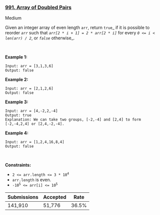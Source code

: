 ### [991. Array of Doubled Pairs](https://leetcode.com/problems/array-of-doubled-pairs/)

Medium

Given an integer array of even length `` arr ``, return `` true ``_ if it is possible to reorder _`` arr ``_ such that _`` arr[2 * i + 1] = 2 * arr[2 * i] ``_ for every _`` 0 <= i < len(arr) / 2 ``_, or _`` false ``_ otherwise_.

 

__Example 1:__

```
Input: arr = [3,1,3,6]
Output: false
```

__Example 2:__

```
Input: arr = [2,1,2,6]
Output: false
```

__Example 3:__

```
Input: arr = [4,-2,2,-4]
Output: true
Explanation: We can take two groups, [-2,-4] and [2,4] to form [-2,-4,2,4] or [2,4,-2,-4].
```

__Example 4:__

```
Input: arr = [1,2,4,16,8,4]
Output: false
```

 

__Constraints:__

*   <code>2 <= arr.length <= 3 * 10<sup>4</sup></code>
*   `` arr.length `` is even.
*   <code>-10<sup>5</sup> <= arr[i] <= 10<sup>5</sup></code>

| Submissions    | Accepted     | Rate   |
| -------------- | ------------ | ------ |
| 141,910 | 51,776 | 36.5% |